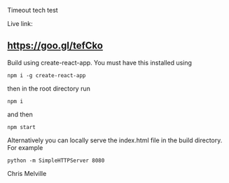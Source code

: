 Timeout tech test

Live link:
## https://goo.gl/tefCko

Build using create-react-app. 
You must have this installed using 

`npm i -g create-react-app`

then in the root directory run 

`npm i`

and then 

`npm start`

Alternatively you can locally serve the index.html file in the build directory. For example 

`python -m SimpleHTTPServer 8080`

Chris Melville